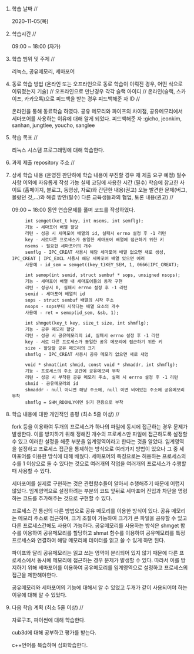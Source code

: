 1. 학습 날짜 // 

    2020-11-05(목)
 
2. 학습시간 // 

    09:00 ~ 18:00 (자가)
    
3. 학습 범위 및 주제 // 
    
    리눅스, 공유메모리, 세마포어

4. 동료 학습 방법 (온라인 또는 오프라인으로 동료 학습이 이뤄진 경우, 어떤 식으로 이뤄졌는지 기술) // 오프라인으로 만난경우 각각 슬랙 아이디 // 온라인(슬랙, 스카이프, 카카오톡)으로 피드백을 받는 경우 피드백해준 자 ID // 

    온라인을 통해 동료학습 하였다. 공유 메모리와 파이프의 차이점, 공유메모리에서 세마포어를 사용하는 이유에 대해 알게 되었다. 피드백해준 자 :gicho, jeonkim, sanhan, jungtlee, youcho, sanglee

5. 학습 목표 //

    리눅스 시스템 프로그래밍에 대해 학습한다.
    
6. 과제 제출 repository 주소 // 
    
    
    
7. 상세 학습 내용 (운영진 판단하에 학습 내용이 부진할 경우 재 제출 요구 예정) 필수사항 이외에 자유롭게 작성 가능 실제 코딩에 사용한 시간 (필수) 학습에 참고한 사이트 (홈페이지, 블로그, 동영상, 자료)와 간단한 내용(권고) 오늘 발견한 문제(버그, 몰랐던 것,...)와 해결 방안(필수) 다른 교육생들과의 협업, 토론 내용(권고) //
    
    09:00 ~ 18:00 동안 연습문제를 풀며 코드를 작성하였다.
    
            int semget(ket_t key, int nsems, int semflg);
            기능 - 세마포어 배열 할당
            리턴 - 성공 시 세마포어 배열의 id, 실패시 errno 설정 후 -1 리턴
            key - 서로다른 프로세스가 동일한 세마포어 배열에 접근하기 위한 키
            nsems - 필요한 세마포어의 개수
            semflg - IPC_CREAT 사용시 해당 세마포어 배열 없으면 새로 생성, IPC_CREAT | IPC_EXCL 사용시 해당 세마포어 배열 있으면 에러
            사용예 - id_sem = semget((key_t)KEY_SEM, 1, 0666|IPC_CREAT);

            int semop(int semid, struct sembuf * sops, unsigned nsops);
            기능 - 세마포어 배열 내 세마포어들의 동작 구현
            리턴 - 성공시 0, 실패시 errno 설정 후 -1 리턴
            semid - 세마포어 배열의 id
            sops - struct sembuf 배열의 시작 주소
            nsops - sops부터 시작디는 배열 요소의 개수
            사용예 - ret = semop(id_sem, &sb, 1);

            int shmget(key_t key, size_t size, int shmflg);
            기능 - 공유 메모리 할당
            리턴 - 성공 시 공유메모리의 id, 실패시 errno 설정 후 -1 리턴
            key - 서로 다른 프로세스가 동일한 공유 메모리에 접근하기 위한 키
            size - 할당할 공유 메모리의 크기
            shmflg - IPC_CREAT 사용시 공유 메모리 없으면 새로 새엉

            void * shmat(int shmid, const void * shmaddr, int shmflg);
            기능 - 프로세스의 주소 공간에 공유메모리 부착
            리턴 - 성공 시 부착된 공유 메모리 주소, 실패 시 errno 설정 후 -1 리턴
            shmid - 공유메모리의 id
            shmaddr - null 아니면 해당 주소에, null 이면 비어있는 주소에 공유메모리 부착
            shmflg = SHM_RDONLY이면 읽기 전용으로 부착
    
8. 학습 내용에 대한 개인적인 총평 (최소 5줄 이상) //

    fork 등을 이용하여 두개의 프로세스가 하나의 파일에 동시에 접근하는 경우 문제가 발생한다. 이를 방지하기 위해 정해진 개수의 프로세스만 파일에 접근하도록 설정할 수 있고 이러한 설정을 해준 부분을 임계영역이라고 한다는 것을 알았다. 임계영역을 설정하고 프로세스 접근을 통제하는 방식으로 여러가지 방법이 있으나 그 중 세마포어를 이용한 방식에 대해 배웠다. 세마포어의 특징으로는 허용하는 프로세스의 수를 1 이상으로 둘 수 있다는 것으로 여러개의 작업을 여러개의 프로세스가 수행할때 사용할 수 있다. 
    
    세마포어를 실제로 구현하는 것은 관련함수들이 알아서 수행해주기 때문에 어렵지 않았다. 임계영역으로 설정하려는 부분의 코드 앞뒤로 세마포어 진입과 차단을 명령하는 코드를 추가해주는 것으로 구현할 수 있다.
    
    프로세스 간 통신의 다른 방법으로 공유 메모리를 이용한 방식이 있다. 공유 메모리는 메모리 주소로 접근하며, 크기 조절이 가능하여 크기가 큰 파일을 공유할 수 있고 다른 프로세스간에도 사용이 가능하다. 공유메모리를 사용하는 방식은 shmget 함수를 이용하여 공유메모리를 할당하고 shmat 함수를 이용하여 공유메모리를 특정 프로세스와 연결하여 해당 메모리에 데이터를 읽고 쓸 수 있게 하면 된다.
    
    파이프와 달리 공유메모리는 읽고 쓰는 영역이 분리되어 있지 않기 때문에 다른 프로세스에서 동시에 메모리에 접근하는 경우 문제가 발생할 수 있다. 따라서 이를 방지하기 위해 세마포어를 이용하여 공유메모리를 임계영역으로 설정하고 프로세스의 접근을 제한해야한다.
    
    공유메모리와 세마포어의 기능에 대해서 알 수 있었고 두개가 같이 사용되어야 하는 이유에 대해 알 수 있었다.
    
9. 다음 학습 계획 (최소 5줄 이상) // 
    
    자료구조, 파이썬에 대해 학습한다.
    
    cub3d에 대해 공부하고 평가를 받는다.
    
    c++언어를 복습하며 심화학습한다.